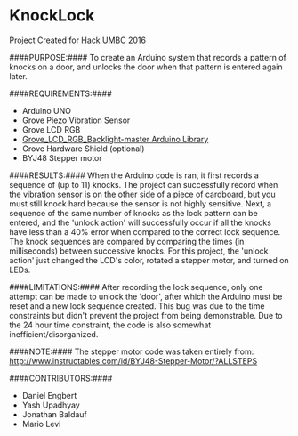 # KnockLock
Project Created for [Hack UMBC 2016](https://hackumbc.org/)

####PURPOSE:####
To create an Arduino system that records a pattern of knocks on a door, and unlocks the door when that pattern is entered again later.

####REQUIREMENTS:####
* Arduino UNO
* Grove Piezo Vibration Sensor
* Grove LCD RGB
* [Grove_LCD_RGB_Backlight-master Arduino Library](https://github.com/Seeed-Studio/Grove_LCD_RGB_Backlight)
* Grove Hardware Shield (optional)
* BYJ48 Stepper motor

####RESULTS:####
When the Arduino code is ran, it first records a sequence of (up to 11) knocks.  The project can successfully record when the vibration sensor is on the other side of a piece of cardboard, but you must still knock hard because the sensor is not highly sensitive.  Next, a sequence of the same number of knocks as the lock pattern can be entered, and the 'unlock action' will successfully occur if all the knocks have less than a 40% error when compared to the correct lock sequence.
The knock sequences are compared by comparing the times (in milliseconds) between successive knocks.
For this project, the 'unlock action' just changed the LCD's color, rotated a stepper motor, and turned on LEDs.

####LIMITATIONS:####
After recording the lock sequence, only one attempt can be made to unlock the 'door', after which the Arduino must be reset and a new lock sequence created.  This bug was due to the time constraints but didn't prevent the project from being demonstrable.  Due to the 24 hour time constraint, the code is also somewhat inefficient/disorganized.

####NOTE:####
The stepper motor code was taken entirely from: http://www.instructables.com/id/BYJ48-Stepper-Motor/?ALLSTEPS

####CONTRIBUTORS:####
* Daniel Engbert
* Yash Upadhyay
* Jonathan Baldauf
* Mario Levi
